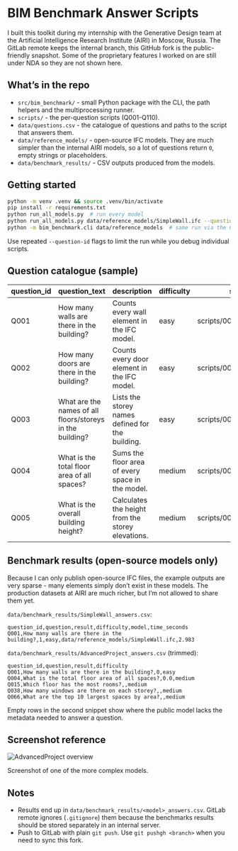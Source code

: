 # BIM Benchmark Answer Scripts

I built this toolkit during my internship with the Generative Design team at the Artificial Intelligence Research Institute (AIRI) in Moscow, Russia. The GitLab remote keeps the internal branch, this GitHub fork is the public-friendly snapshot. Some of the proprietary features I worked on are still under NDA so they are not shown here.

## What’s in the repo

- `src/bim_benchmark/` - small Python package with the CLI, the path helpers and the multiprocessing runner.
- `scripts/` - the per-question scripts (Q001-Q110).
- `data/questions.csv` - the catalogue of questions and paths to the script that answers them.
- `data/reference_models/` - open-source IFC models. They are much simpler than the internal AIRI models, so a lot of questions return `0`, empty strings or placeholders.
- `data/benchmark_results/` - CSV outputs produced from the models.

## Getting started

```bash
python -m venv .venv && source .venv/bin/activate
pip install -r requirements.txt
python run_all_models.py  # run every model
python run_all_models.py data/reference_models/SimpleWall.ifc --question-id Q001
python -m bim_benchmark.cli data/reference_models  # same run via the CLI module
```

Use repeated `--question-id` flags to limit the run while you debug individual scripts.

## Question catalogue (sample)

| question_id | question_text                                             | description                                       | difficulty | script_path                     |
| ----------- | --------------------------------------------------------- | ------------------------------------------------- | ---------- | ------------------------------- |
| Q001        | How many walls are there in the building?                 | Counts every wall element in the IFC model.       | easy       | scripts/001_count_walls.py      |
| Q002        | How many doors are there in the building?                 | Counts every door element in the IFC model.       | easy       | scripts/002_count_doors.py      |
| Q003        | What are the names of all floors/storeys in the building? | Lists the storey names defined for the building.  | easy       | scripts/003_list_storeys.py     |
| Q004        | What is the total floor area of all spaces?               | Sums the floor area of every space in the model.  | medium     | scripts/004_total_floor_area.py |
| Q005        | What is the overall building height?                      | Calculates the height from the storey elevations. | medium     | scripts/005_building_height.py  |

## Benchmark results (open-source models only)

Because I can only publish open-source IFC files, the example outputs are very sparse - many elements simply don’t exist in these models. The production datasets at AIRI are much richer, but I’m not allowed to share them yet.

`data/benchmark_results/SimpleWall_answers.csv`:

```csv
question_id,question,result,difficulty,model,time_seconds
Q001,How many walls are there in the building?,1,easy,data/reference_models/SimpleWall.ifc,2.983
```

`data/benchmark_results/AdvancedProject_answers.csv` (trimmed):

```csv
question_id,question,result,difficulty
Q001,How many walls are there in the building?,0,easy
Q004,What is the total floor area of all spaces?,0.0,medium
Q015,Which floor has the most rooms?,,medium
Q038,How many windows are there on each storey?,,medium
Q066,What are the top 10 largest spaces by area?,,medium
```

Empty rows in the second snippet show where the public model lacks the metadata needed to answer a question.

## Screenshot reference

![AdvancedProject overview](docs/images/advanced-project-overview.png)

Screenshot of one of the more complex models.

## Notes

- Results end up in `data/benchmark_results/<model>_answers.csv`. GitLab remote ignores (`.gitignore`) them because the benchmarks results should be stored separately in an internal server.
- Push to GitLab with plain `git push`. Use `git pushgh <branch>` when you need to sync this fork.
